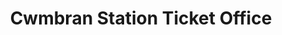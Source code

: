 ---
title: "Cwmbran Station Ticket Office"
url: /cwmbran/cwmbran-station-ticket-office/
shop: ticket
---